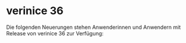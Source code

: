 <!-- © 2025 The Project Contributors - see AUTHORS.txt -->
# verinice 36

Die folgenden Neuerungen stehen Anwenderinnen und Anwendern mit Release von verinice 36 zur Verfügung:

